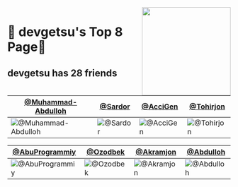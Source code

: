 <img align='right' src='https://user-images.githubusercontent.com/5713670/87202985-820dcb80-c2b6-11ea-9f56-7ec461c497c3.gif' width='200'>

# 🍕 devgetsu's Top 8 Page🍕

## devgetsu has <!-- follower-counter -->28<!-- /follower-counter --> friends

[@Muhammad-Abdulloh](https://github.com/Muhammad-Abdulloh) | [@Sardor](https://github.com/SardorSohinazarov) | [@AcciGen](https://github.com/AcciGen) | [@Tohirjon](https://github.com/Tohirjon-Odilov)
--- | --- | --- | ---
![@Muhammad-Abdulloh](https://avatars.githubusercontent.com/u/92303840?v=4) | ![@Sardor](https://avatars.githubusercontent.com/u/107931170?v=4) | ![@AcciGen](https://avatars.githubusercontent.com/u/145344775?v=4) | ![@Tohirjon](https://avatars.githubusercontent.com/u/82634626?v=4)

[@AbuProgrammiy](https://github.com/AbuProgrammiy) | [@Ozodbek](https://github.com/OlimjonovOzodbek) | [@Akramjon](https://github.com/Akramjon009) | [@Abdulloh](https://github.com/xasanov8)
--- | --- | --- | ---
![@AbuProgrammiy](https://avatars.githubusercontent.com/u/145345550?v=4) | ![@Ozodbek](https://avatars.githubusercontent.com/u/145344998?v=4) | ![@Akramjon](https://avatars.githubusercontent.com/u/144797401?v=4) | ![@Abdulloh](https://avatars.githubusercontent.com/u/118359840?v=4)
